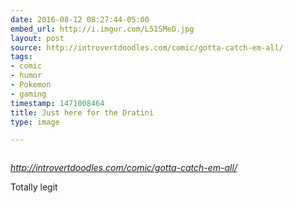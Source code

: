 ```yaml
---
date: 2016-08-12 08:27:44-05:00
embed_url: http://i.imgur.com/L51SMeD.jpg
layout: post
source: http://introvertdoodles.com/comic/gotta-catch-em-all/
tags:
- comic
- humor
- Pokemon
- gaming
timestamp: 1471008464
title: Just here for the Dratini
type: image

---
```

<img src="http://i.imgur.com/L51SMeD.jpg" alt="" />

<cite>http://introvertdoodles.com/comic/gotta-catch-em-all/</cite>

Totally legit
